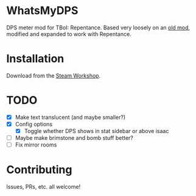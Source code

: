 # WhatsMyDPS
DPS meter mod for TBoI: Repentance. Based very loosely on an [old mod](https://steamcommunity.com/sharedfiles/filedetails/?id=836033374&searchtext=dps+meter), modified and expanded to work with Repentance.

# Installation
Download from the [Steam Workshop](https://steamcommunity.com/sharedfiles/filedetails/?id=3093631959).

# TODO
- [x] Make text translucent (and maybe smaller?)
- [x] Config options
  - [x] Toggle whether DPS shows in stat sidebar or above isaac
- [ ] Maybe make brimstone and bomb stuff better?
- [ ] Fix mirror rooms

# Contributing
Issues, PRs, etc. all welcome!
